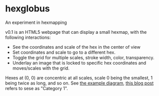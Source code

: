 # hexglobus
An experiment in hexmapping

v0.1 is an HTML5 webpage that can display a small hexmap, with the following interactions:

- See the coordinates and scale of the hex in the center of view
- Set coordinates and scale to go to a different hex.
- Toggle the grid for multiple scales, stroke width, color, transparency.
- Underlay an image that is locked to specific hex coordinates and moves/scales with the grid.

Hexes at (0, 0) are concentric at all scales, scale 0 being the smallest, 1 being twice as long, and so on. See [the example diagram](hex-scale.svg), [this blog post](https://dqmusings.blogspot.com/2017/03/mapping-with-master-hexes.html) refers to sese as "Category 1". 
